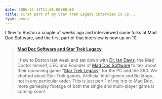 ```yaml
---
date: 2006-11-17T11:01:00+00:00
title: First part of my Star Trek Legacy interview is up...
type: posts
---
```

I flew to Boston a couple of weeks ago and interviewed some folks at Mad Doc Software, and the first part of that interview is now up on 10.

> #### [Mad Doc Software and Star Trek Legacy](https://on10.net/Blogs/duncan/mad-doc-software-and-star-trek-legacy/)
>
> I flew to Boston last week and sat down with [Dr. Ian Davis](https://www.maddocsoftware.com/about_team_bio.htm), the Mad Doctor himself, CEO and Founder of [Mad Doc Software](https://www.maddocsoftware.com/) to talk about their upcoming game "[Star Trek Legacy](https://www.maddocsoftware.com/games_st_legacy.htm)" for the PC and the 360. We chatted about Star Trek games, Artificial Intelligence and Bulldogs... not in any particular order. This is just part 1 of my trip to Mad Doc, more gameplay footage of both the single and multi-player game is coming soon!
